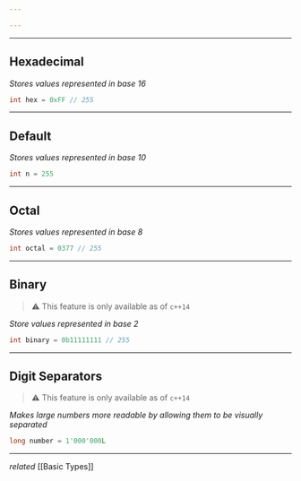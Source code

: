 ```yaml
---

---
```


---
## Hexadecimal

*Stores values represented in base 16*
```cpp
int hex = 0xFF // 255
```

---
## Default

*Stores values represented in base 10*
```cpp
int n = 255
```

---
## Octal

*Stores values represented in base 8*
```cpp
int octal = 0377 // 255
```

---
## Binary

> ⚠️ This feature is only available as of `c++14`

*Store values represented in base 2*
```cpp
int binary = 0b11111111 // 255
```

---
## Digit Separators

> ⚠️ This feature is only available as of `c++14`

*Makes large numbers more readable by allowing them to be visually separated*
```cpp
long number = 1'000'000L
```

---
*related* [[Basic Types]]